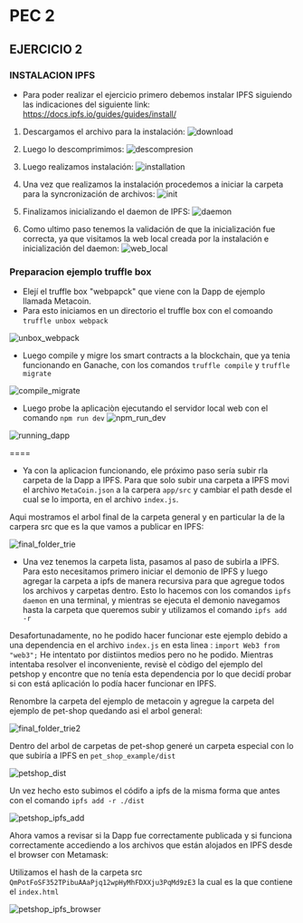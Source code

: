 # PEC 2
## EJERCICIO 2

### INSTALACION IPFS
- Para poder realizar el ejercicio primero debemos instalar IPFS siguiendo las indicaciones del siguiente link:
https://docs.ipfs.io/guides/guides/install/

1. Descargamos el archivo para la instalación:
![download](https://github.com/egabete/Disenio-y-Desarrollo/blob/master/PEC_2/Ejercicio_2/img/download.png)

2. Luego lo descomprimimos:
![descompresion](https://github.com/egabete/Disenio-y-Desarrollo/blob/master/PEC_2/Ejercicio_2/img/descompresion.png)

3. Luego realizamos instalación:
![installation](https://github.com/egabete/Disenio-y-Desarrollo/blob/master/PEC_2/Ejercicio_2/img/installation.png)

4. Una vez que realizamos la instalación procedemos a iniciar la carpeta para la syncronización de archivos:
![init](https://github.com/egabete/Disenio-y-Desarrollo/blob/master/PEC_2/Ejercicio_2/img/init.png)

5. Finalizamos inicializando el daemon de IPFS:
![daemon](https://github.com/egabete/Disenio-y-Desarrollo/blob/master/PEC_2/Ejercicio_2/img/daemon_initialization.png)

6. Como ultimo paso tenemos la validación de que la inicialización fue correcta, ya que visitamos la web local creada por la instalación e inicialización del daemon:
![web_local](https://github.com/egabete/Disenio-y-Desarrollo/blob/master/PEC_2/Ejercicio_2/img/ipfs_web_local.png)


### Preparacion ejemplo truffle box

- Elejí el truffle box "webpapck" que viene con la Dapp de ejemplo llamada Metacoin.
- Para esto iniciamos en un directorio el truffle box con el comoando `truffle unbox webpack`

![unbox_webpack](https://github.com/egabete/Disenio-y-Desarrollo/blob/master/PEC_2/Ejercicio_2/img/unbox_webpack.png)

- Luego compile y migre los smart contracts a la blockchain, que ya tenia funcionando en Ganache, con los comandos `truffle compile` y `truffle migrate`

![compile_migrate](https://github.com/egabete/Disenio-y-Desarrollo/blob/master/PEC_2/Ejercicio_2/img/compile_migrate.png)

- Luego probe la aplicaciòn ejecutando el servidor local web con el comando `npm run dev`
![npm_run_dev](https://github.com/egabete/Disenio-y-Desarrollo/blob/master/PEC_2/Ejercicio_2/img/npm_run_dev.png)

![running_dapp](https://github.com/egabete/Disenio-y-Desarrollo/blob/master/PEC_2/Ejercicio_2/img/running_dapp.png)

====
- Ya con la aplicacion funcionando, ele próximo paso sería subir rla carpeta de la Dapp a IPFS. Para que solo subir una carpeta a IPFS movi el archivo `MetaCoin.json` a la carpera `app/src` y cambiar el path desde el cual se lo importa, en el archivo `index.js`.

Aqui mostramos el arbol final de la carpeta general y en particular la de la carpera src que es la que vamos a publicar en IPFS:

![final_folder_trie](https://github.com/egabete/Disenio-y-Desarrollo/blob/master/PEC_2/Ejercicio_2/img/final_folder_trie.png)


- Una vez tenemos la carpeta lista, pasamos al paso de subirla a IPFS. Para esto necesitamos primero iniciar el demonio de IPFS y luego agregar la carpeta a ipfs de manera recursiva para que agregue todos los archivos y carpetas dentro. Esto lo hacemos con los comandos `ipfs daemon` en una terminal, y mientras se ejecuta el demonio navegamos hasta la carpeta que queremos subir y utilizamos el comando `ipfs add -r`

Desafortunadamente, no he podido hacer funcionar este ejemplo debido a una dependencia en el archivo `index.js` en esta linea : `import Web3 from "web3";` He intentato por distiintos medios pero no he podido. 
Mientras intentaba resolver el inconveniente, revisè el còdigo del ejemplo del petshop y encontre que no tenía esta dependencia por lo que decidí probar si con está aplicación lo podía hacer funcionar en IPFS.

Renombre la carpeta del ejemplo de metacoin y agregue la carpeta del ejemplo de pet-shop quedando asi el arbol general:

![final_folder_trie2](https://github.com/egabete/Disenio-y-Desarrollo/blob/master/PEC_2/Ejercicio_2/img/final_folder_trie2.png)

Dentro del arbol de carpetas de pet-shop generé un carpeta especial con lo que subiría a IPFS en `pet_shop_example/dist`

![petshop_dist](https://github.com/egabete/Disenio-y-Desarrollo/blob/master/PEC_2/Ejercicio_2/img/petshop_dist.png)

Un vez hecho esto subimos el códifo a ipfs de la misma forma que antes con el comando 
`ipfs add -r ./dist`

![petshop_ipfs_add](https://github.com/egabete/Disenio-y-Desarrollo/blob/master/PEC_2/Ejercicio_2/img/petshop_ipfs_add.png)

Ahora vamos a revisar si la Dapp fue correctamente publicada y si funciona correctamente accediendo a los archivos que están alojados en IPFS desde el browser con Metamask:

Utilizamos el hash de la carpeta src `QmPotFoSF352TPibuAAaPjq12wpHyMhFDXXju3PqMd9zE3` la cual es la que contiene el `index.html`

![petshop_ipfs_browser](https://github.com/egabete/Disenio-y-Desarrollo/blob/master/PEC_2/Ejercicio_2/img/petshop_ipfs_browser.png)


